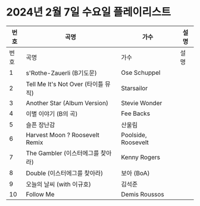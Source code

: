 # 2024년 2월 7일 수요일 플레이리스트

| 번호 | 곡명 | 가수 | 설명 |
|------|------|------|------|
| 번호 | 곡명 | 가수 | 설명 |
| 1 | s'Rothe-Zauerli (B기도문) | Ose Schuppel |  |
| 2 | Tell Me It's Not Over (타이틀 뮤직) | Starsailor |  |
| 3 | Another Star (Album Version) | Stevie Wonder |  |
| 4 | 이별 이야기 (B의 곡) | Fee Backs |  |
| 5 | 슬픈 장난감 | 산울림 |  |
| 6 | Harvest Moon ? Roosevelt Remix | Poolside, Roosevelt |  |
| 7 | The Gambler (이스터에그를 찾아라) | Kenny Rogers |  |
| 8 | Double (이스터에그를 찾아라) | 보아 (BoA) |  |
| 9 | 오늘의 날씨 (with 이규호) | 김석준 |  |
| 10 | Follow Me | Demis Roussos |  |
